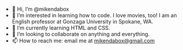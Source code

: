 - 👋 Hi, I’m @mikendabox
- 👀 I’m interested in learning how to code. I love movies, too! I am an English professor at Gonzaga University in Spokane, WA.
- 🌱 I’m currently learning HTML and CSS.
- 💞️ I’m looking to collaborate on anything and everything. 
- 📫 How to reach me: email me at mikendabox@gmail.com

<!---
mikendabox/mikendabox is a ✨ special ✨ repository because its `README.md` (this file) appears on your GitHub profile.
You can click the Preview link to take a look at your changes.
--->
